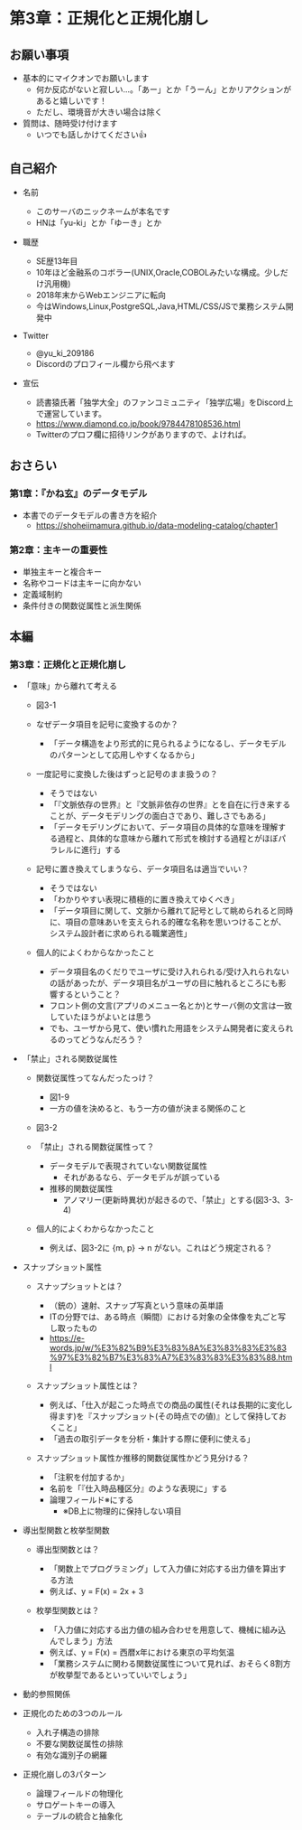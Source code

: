 # 第3章：正規化と正規化崩し

## お願い事項

- 基本的にマイクオンでお願いします
	- 何か反応がないと寂しい…。「あー」とか「うーん」とかリアクションがあると嬉しいです！
	- ただし、環境音が大きい場合は除く
- 質問は、随時受け付けます
	- いつでも話しかけてください:+1:

## 自己紹介

- 名前
	- このサーバのニックネームが本名です
	- HNは「yu-ki」とか「ゆーき」とか

- 職歴
	- SE歴13年目
	- 10年ほど金融系のコボラー(UNIX,Oracle,COBOLみたいな構成。少しだけ汎用機)
	- 2018年末からWebエンジニアに転向
	- 今はWindows,Linux,PostgreSQL,Java,HTML/CSS/JSで業務システム開発中

- Twitter
	- @yu_ki_209186
	- Discordのプロフィール欄から飛べます

- 宣伝
	- 読書猿氏著「独学大全」のファンコミュニティ「独学広場」をDiscord上で運営しています。
	- https://www.diamond.co.jp/book/9784478108536.html
	- Twitterのプロフ欄に招待リンクがありますので、よければ。

## おさらい

### 第1章：『かね玄』のデータモデル

- 本書でのデータモデルの書き方を紹介
	- https://shoheiimamura.github.io/data-modeling-catalog/chapter1

### 第2章：主キーの重要性

- 単独主キーと複合キー
- 名称やコードは主キーに向かない
- 定義域制約
- 条件付きの関数従属性と派生関係

## 本編

### 第3章：正規化と正規化崩し

- 「意味」から離れて考える

	- 図3-1

	- なぜデータ項目を記号に変換するのか？
		- 「データ構造をより形式的に見られるようになるし、データモデルのパターンとして応用しやすくなるから」
	
	- 一度記号に変換した後はずっと記号のまま扱うの？
		- そうではない
		- 「『文脈依存の世界』と『文脈非依存の世界』とを自在に行き来することが、データモデリングの面白さであり、難しさでもある」
		- 「データモデリングにおいて、データ項目の具体的な意味を理解する過程と、具体的な意味から離れて形式を検討する過程とがほぼパラレルに進行」する

	- 記号に置き換えてしまうなら、データ項目名は適当でいい？
		- そうではない
		- 「わかりやすい表現に積極的に置き換えてゆくべき」
		- 「データ項目に関して、文脈から離れて記号として眺められると同時に、項目の意味あいを支えられる的確な名称を思いつけることが、システム設計者に求められる職業適性」
	
	- 個人的によくわからなかったこと
		- データ項目名のくだりでユーザに受け入れられる/受け入れられないの話があったが、データ項目名がユーザの目に触れるところにも影響するということ？
		- フロント側の文言(アプリのメニュー名とか)とサーバ側の文言は一致していたほうがよいとは思う
		- でも、ユーザから見て、使い慣れた用語をシステム開発者に変えられるのってどうなんだろう？

- 「禁止」される関数従属性

	- 関数従属性ってなんだったっけ？
		- 図1-9
		- 一方の値を決めると、もう一方の値が決まる関係のこと

	- 図3-2

	- 「禁止」される関数従属性って？
		- データモデルで表現されていない関数従属性
			- それがあるなら、データモデルが誤っている
		- 推移的関数従属性
			- アノマリー(更新時異状)が起きるので、「禁止」とする(図3-3、3-4)

	- 個人的によくわからなかったこと
		- 例えば、図3-2に {m, p} → n がない。これはどう規定される？

- スナップショット属性

	- スナップショットとは？
		- （銃の）速射、スナップ写真という意味の英単語
		- ITの分野では、ある時点（瞬間）における対象の全体像を丸ごと写し取ったもの
		- https://e-words.jp/w/%E3%82%B9%E3%83%8A%E3%83%83%E3%83%97%E3%82%B7%E3%83%A7%E3%83%83%E3%83%88.html

	- スナップショット属性とは？
		- 例えば、「仕入が起こった時点での商品の属性(それは長期的に変化し得ます)を『スナップショット(その時点での値)』として保持しておくこと」
		- 「過去の取引データを分析・集計する際に便利に使える」
	
	- スナップショット属性か推移的関数従属性かどう見分ける？
		- 「注釈を付加するか」
		- 名前を「『仕入時品種区分』のような表現に」する
		- 論理フィールド※にする
			- ※DB上に物理的に保持しない項目

- 導出型関数と枚挙型関数

	- 導出型関数とは？
		- 「関数上でプログラミング」して入力値に対応する出力値を算出する方法
		- 例えば、y = F(x) = 2x + 3

	- 枚挙型関数とは？
		- 「入力値に対応する出力値の組み合わせを用意して、機械に組み込んでしまう」方法
		- 例えば、y = F(x) = 西暦x年における東京の平均気温
		- 「業務システムに関わる関数従属性について見れば、おそらく8割方が枚挙型であるといっていいでしょう」

- 動的参照関係

- 正規化のための3つのルール

	- 入れ子構造の排除
	- 不要な関数従属性の排除
	- 有効な識別子の網羅

- 正規化崩しの3パターン

	- 論理フィールドの物理化
	- サロゲートキーの導入
	- テーブルの統合と抽象化



